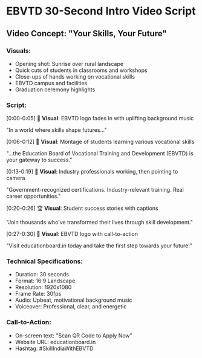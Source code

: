 # EBVTD 30-Second Intro Video Script

## Video Concept: "Your Skills, Your Future"

### Visuals:
- Opening shot: Sunrise over rural landscape
- Quick cuts of students in classrooms and workshops
- Close-ups of hands working on vocational skills
- EBVTD campus and facilities
- Graduation ceremony highlights

### Script:
[0:00-0:05] 📍 **Visual**: EBVTD logo fades in with uplifting background music

"In a world where skills shape futures..."

[0:06-0:12] 🎥 **Visual**: Montage of students learning various vocational skills

"...the Education Board of Vocational Training and Development (EBVTD) is your gateway to success."

[0:13-0:19] 🎯 **Visual**: Industry professionals working, then pointing to camera

"Government-recognized certifications. Industry-relevant training. Real career opportunities."

[0:20-0:26] 🏆 **Visual**: Student success stories with captions

"Join thousands who've transformed their lives through skill development."

[0:27-0:30] 🚀 **Visual**: EBVTD logo with call-to-action

"Visit educationboard.in today and take the first step towards your future!"

### Technical Specifications:
- Duration: 30 seconds
- Format: 16:9 Landscape
- Resolution: 1920x1080
- Frame Rate: 30fps
- Audio: Upbeat, motivational background music
- Voiceover: Professional, clear, and energetic

### Call-to-Action:
- On-screen text: "Scan QR Code to Apply Now"
- Website URL: educationboard.in
- Hashtag: #SkillIndiaWithEBVTD
